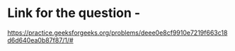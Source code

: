 # Link for the question - 
https://practice.geeksforgeeks.org/problems/deee0e8cf9910e7219f663c18d6d640ea0b87f87/1/#